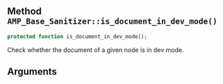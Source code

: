 ## Method `AMP_Base_Sanitizer::is_document_in_dev_mode()`

```php
protected function is_document_in_dev_mode();
```

Check whether the document of a given node is in dev mode.


## Arguments

